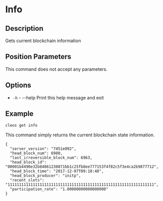 # Info
## Description

Gets current blockchain information

## Position Parameters

This command does not accept any parameters.

## Options

* `-h` - --help Print this help message and exit

## Example

    cleos get info

This command simply returns the current blockchain state information.

```
{
  "server_version": "7451e092",
  "head_block_num": 6980,
  "last_irreversible_block_num": 6963,
  "head_block_id": "00001b4490e32b84861230871bb1c25fb8ee777153f4f82c5f3e4ca2b9877712",
  "head_block_time": "2017-12-07T09:18:48",
  "head_block_producer": "initp",
  "recent_slots": "1111111111111111111111111111111111111111111111111111111111111111",
  "participation_rate": "1.00000000000000000"
}
```